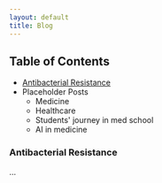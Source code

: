 ```yaml
---
layout: default
title: Blog
---
```


## Table of Contents
- [Antibacterial Resistance](#antibacterial-resistance)
- Placeholder Posts
  - Medicine
  - Healthcare
  - Students' journey in med school
  - AI in medicine

### Antibacterial Resistance
...
